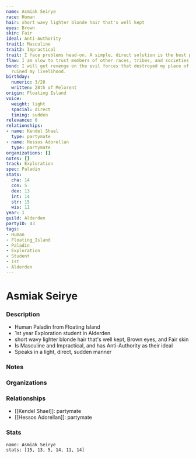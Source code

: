 ```yaml
---
name: Asmiak Seirye
race: Human
hair: short wavy lighter blonde hair that's well kept
eyes: Brown
skin: Fair
ideal: Anti-Authority
trait1: Masculine
trait2: Impractical
trait: I face problems head-on. A simple, direct solution is the best path to success.
flaw: I am slow to trust members of other races, tribes, and societies.
bond: I will get revenge on the evil forces that destroyed my place of business and
  ruined my livelihood.
birthday:
  numeric: 3/28
  written: 28th of Melorent
origin: Floating Island
voice:
  weight: light
  spacial: direct
  timing: sudden
relevance: 0
relationships:
- name: Kendel Shael
  type: partymate
- name: Hessos Adorellan
  type: partymate
organizations: []
notes: []
track: Exploration
spec: Paladin
stats:
  cha: 14
  con: 5
  dex: 13
  int: 14
  str: 15
  wis: 11
year: 1
guild: Alderden
partyID: 43
tags:
- Human
- Floating_Island
- Paladin
- Exploration
- Student
- 1st
- Alderden
---
```

# Asmiak Seirye
### Description
- Human Paladin from Floating Island
- 1st year Exploration student in Alderden
- short wavy lighter blonde hair that's well kept, Brown eyes, and Fair skin
- Is Masculine and Impractical, and has Anti-Authority as their ideal
- Speaks in a light, direct, sudden manner

### Notes

### Organizations

### Relationships
- [[Kendel Shael]]: partymate
- [[Hessos Adorellan]]: partymate

### Stats
```statblock
name: Asmiak Seirye
stats: [15, 13, 5, 14, 11, 14]
```
